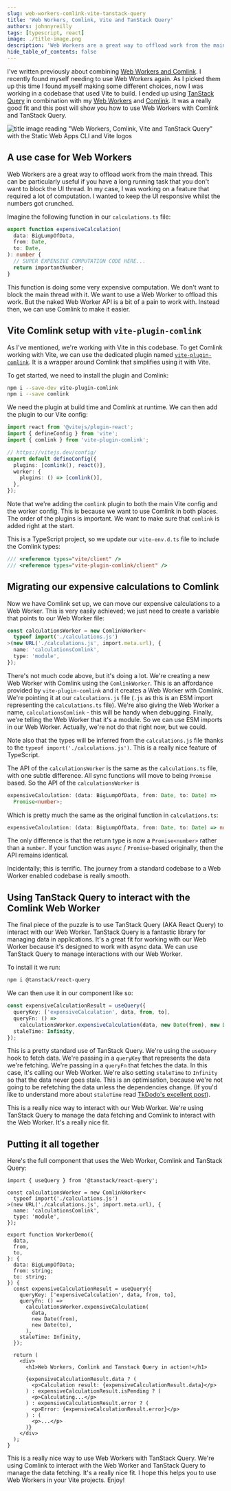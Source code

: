 ```yaml
---
slug: web-workers-comlink-vite-tanstack-query
title: 'Web Workers, Comlink, Vite and TanStack Query'
authors: johnnyreilly
tags: [typescript, react]
image: ./title-image.png
description: 'Web Workers are a great way to offload work from the main thread. Comlink is a delightful way to communicate with Web Workers. TanStack Query is an awesome way to bring them together.'
hide_table_of_contents: false
---
```


I've written previously about combining [Web Workers and Comlink](../2020-02-21-web-workers-comlink-typescript-and-react/index.md). I recently found myself needing to use Web Workers again. As I picked them up this time I found myself making some different choices, now I was working in a codebase that used Vite to build. I ended up using [TanStack Query](https://github.com/tanstack/query) in combination with my [Web Workers](https://developer.mozilla.org/en-US/docs/Web/API/Web_Workers_API/Using_web_workers) and [Comlink](https://github.com/GoogleChromeLabs/comlink). It was a really good fit and this post will show you how to use Web Workers with Comlink and TanStack Query.

![title image reading "Web Workers, Comlink, Vite and TanStack Query" with the Static Web Apps CLI and Vite logos](title-image.png)

<!--truncate-->

## A use case for Web Workers

Web Workers are a great way to offload work from the main thread. This can be particularly useful if you have a long running task that you don't want to block the UI thread. In my case, I was working on a feature that required a lot of computation. I wanted to keep the UI responsive whilst the numbers got crunched.

Imagine the following function in our `calculations.ts` file:

```typescript
export function expensiveCalculation(
  data: BigLumpOfData,
  from: Date,
  to: Date,
): number {
  // SUPER EXPENSIVE COMPUTATION CODE HERE...
  return importantNumber;
}
```

This function is doing some very expensive computation. We don't want to block the main thread with it. We want to use a Web Worker to offload this work. But the naked Web Worker API is a bit of a pain to work with. Instead then, we can use Comlink to make it easier.

## Vite Comlink setup with `vite-plugin-comlink`

As I've mentioned, we're working with Vite in this codebase. To get Comlink working with Vite, we can use the dedicated plugin named [`vite-plugin-comlink`](https://github.com/mathe42/vite-plugin-comlink). It is a wrapper around Comlink that simplifies using it with Vite.

To get started, we need to install the plugin and Comlink:

```bash
npm i --save-dev vite-plugin-comlink
npm i --save comlink
```

We need the plugin at build time and Comlink at runtime. We can then add the plugin to our Vite config:

```typescript
import react from '@vitejs/plugin-react';
import { defineConfig } from 'vite';
import { comlink } from 'vite-plugin-comlink';

// https://vitejs.dev/config/
export default defineConfig({
  plugins: [comlink(), react()],
  worker: {
    plugins: () => [comlink()],
  },
});
```

Note that we're adding the `comlink` plugin to both the main Vite config and the worker config. This is because we want to use Comlink in both places. The order of the plugins is important. We want to make sure that `comlink` is added right at the start.

This is a TypeScript project, so we update our `vite-env.d.ts` file to include the Comlink types:

```typescript
/// <reference types="vite/client" />
/// <reference types="vite-plugin-comlink/client" />
```

## Migrating our expensive calculations to Comlink

Now we have Comlink set up, we can move our expensive calculations to a Web Worker. This is very easily achieved; we just need to create a variable that points to our Web Worker file:

```typescript
const calculationsWorker = new ComlinkWorker<
  typeof import('./calculations.js')
>(new URL('./calculations.js', import.meta.url), {
  name: 'calculationsComlink',
  type: 'module',
});
```

There's not much code above, but it's doing a lot. We're creating a new Web Worker with Comlink using the `ComlinkWorker`. This is an affordance provided by `vite-plugin-comlink` and it creates a Web Worker with Comlink. We're pointing it at our `calculations.js` file (`.js` as this is an ESM import representing the `calculations.ts` file). We're also giving the Web Worker a name, `calculationsComlink` - this will be handy when debugging. Finally, we're telling the Web Worker that it's a module. So we can use ESM imports in our Web Worker. Actually, we're not do that right now, but we could.

Note also that the types will be inferred from the `calculations.js` file thanks to the `typeof import('./calculations.js')`. This is a really nice feature of TypeScript.

The API of the `calculationsWorker` is the same as the `calculations.ts` file, with one subtle difference. All sync functions will move to being `Promise` based. So the API of the `calculationsWorker` is

```typescript
expensiveCalculation: (data: BigLumpOfData, from: Date, to: Date) =>
  Promise<number>;
```

Which is pretty much the same as the original function in `calculations.ts`:

```typescript
expensiveCalculation: (data: BigLumpOfData, from: Date, to: Date) => number;
```

The only difference is that the return type is now a `Promise<number>` rather than a `number`. If your function was `async` / `Promise`-based originally, then the API remains identical.

Incidentally; this is terrific. The journey from a standard codebase to a Web Worker enabled codebase is really smooth.

## Using TanStack Query to interact with the Comlink Web Worker

The final piece of the puzzle is to use TanStack Query (AKA React Query) to interact with our Web Worker. TanStack Query is a fantastic library for managing data in applications. It's a great fit for working with our Web Worker because it's designed to work with async data. We can use TanStack Query to manage interactions with our Web Worker.

To install it we run:

```bash
npm i @tanstack/react-query
```

We can then use it in our component like so:

```typescript
const expensiveCalculationResult = useQuery({
  queryKey: ['expensiveCalculation', data, from, to],
  queryFn: () =>
    calculationsWorker.expensiveCalculation(data, new Date(from), new Date(to)),
  staleTime: Infinity,
});
```

This is a pretty standard use of TanStack Query. We're using the `useQuery` hook to fetch data. We're passing in a `queryKey` that represents the data we're fetching. We're passing in a `queryFn` that fetches the data. In this case, it's calling our Web Worker. We're also setting `staleTime` to `Infinity` so that the data never goes stale. This is an optimisation, because we're not going to be refetching the data unless the dependencies change. (If you'd like to understand more about `staleTime` read [TkDodo's excellent post](https://tkdodo.eu/blog/practical-react-query#the-defaults-explained)).

This is a really nice way to interact with our Web Worker. We're using TanStack Query to manage the data fetching and Comlink to interact with the Web Worker. It's a really nice fit.

## Putting it all together

Here's the full component that uses the Web Worker, Comlink and TanStack Query:

```tsx
import { useQuery } from '@tanstack/react-query';

const calculationsWorker = new ComlinkWorker<
  typeof import('./calculations.js')
>(new URL('./calculations.js', import.meta.url), {
  name: 'calculationsComlink',
  type: 'module',
});

export function WorkerDemo({
  data,
  from,
  to,
}: {
  data: BigLumpOfData;
  from: string;
  to: string;
}) {
  const expensiveCalculationResult = useQuery({
    queryKey: ['expensiveCalculation', data, from, to],
    queryFn: () =>
      calculationsWorker.expensiveCalculation(
        data,
        new Date(from),
        new Date(to),
      ),
    staleTime: Infinity,
  });

  return (
    <div>
      <h1>Web Workers, Comlink and Tanstack Query in action!</h1>

      {expensiveCalculationResult.data ? (
        <p>Calculation result: {expensiveCalculationResult.data}</p>
      ) : expensiveCalculationResult.isPending ? (
        <p>Calculating...</p>
      ) : expensiveCalculationResult.error ? (
        <p>Error: {expensiveCalculationResult.error}</p>
      ) : (
        <p>...</p>
      )}
    </div>
  );
}
```

This is a really nice way to use Web Workers with TanStack Query. We're using Comlink to interact with the Web Worker and TanStack Query to manage the data fetching. It's a really nice fit. I hope this helps you to use Web Workers in your Vite projects. Enjoy!
